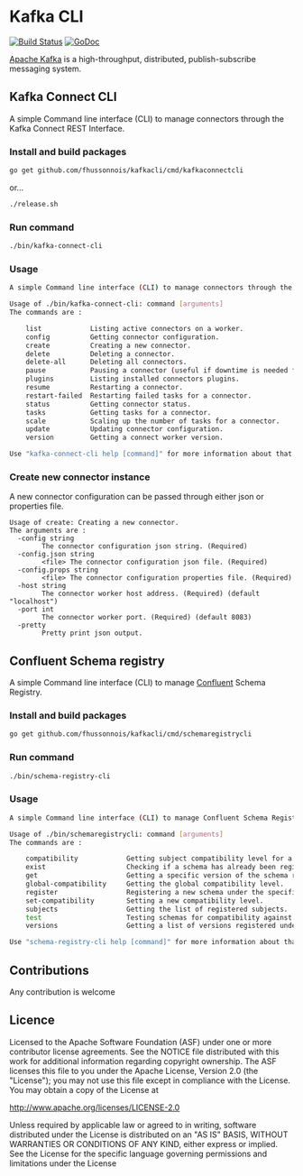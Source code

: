 Kafka CLI
=============================================================

[![Build Status](https://travis-ci.org/fhussonnois/kafkacli.svg?branch=master)](https://travis-ci.org/fhussonnois/kafkacli)
[![GoDoc](https://img.shields.io/badge/docs-GoDoc-blue.svg)](https://godoc.org/github.com/fhussonnois/kafkacli)

[Apache Kafka](http://kafka.apache.org/) is a high-throughput, distributed, publish-subscribe messaging system.

## Kafka Connect CLI

A simple Command line interface (CLI) to manage connectors through the Kafka Connect REST Interface.

### Install and build packages
```bash
go get github.com/fhussonnois/kafkacli/cmd/kafkaconnectcli
```

or...

```bash
./release.sh
```

### Run command
```bash
./bin/kafka-connect-cli
```

### Usage

```bash
A simple Command line interface (CLI) to manage connectors through the Kafka Connect REST Interface.

Usage of ./bin/kafka-connect-cli: command [arguments] 
The commands are : 

    list            Listing active connectors on a worker.
    config          Getting connector configuration.
    create          Creating a new connector.
    delete          Deleting a connector.
    delete-all      Deleting all connectors.
    pause           Pausing a connector (useful if downtime is needed for the system the connector interacts with).
    plugins         Listing installed connectors plugins.
    resume          Restarting a connector.
    restart-failed  Restarting failed tasks for a connector.
    status          Getting connector status.
    tasks           Getting tasks for a connector.
    scale           Scaling up the number of tasks for a connector.
    update          Updating connector configuration.
    version         Getting a connect worker version.

Use "kafka-connect-cli help [command]" for more information about that command.

```

### Create new connector instance

A new connector configuration can be passed through either json or properties file.

```
Usage of create: Creating a new connector.
The arguments are :
  -config string
    	The connector configuration json string. (Required)
  -config.json string
    	<file> The connector configuration json file. (Required)
  -config.props string
    	<file> The connector configuration properties file. (Required)
  -host string
    	The connector worker host address. (Required) (default "localhost")
  -port int
    	The connector worker port. (Required) (default 8083)
  -pretty
    	Pretty print json output.
```

## Confluent Schema registry

A simple Command line interface (CLI) to manage [Confluent](http://docs.confluent.io/current/schema-registry/docs/api.html) Schema Registry.

### Install and build packages
```bash
go get github.com/fhussonnois/kafkacli/cmd/schemaregistrycli
```

### Run command
```bash
./bin/schema-registry-cli
```

### Usage

```bash
A simple Command line interface (CLI) to manage Confluent Schema Registry.

Usage of ./bin/schemaregistrycli: command [arguments] 
The commands are : 

	compatibility            Getting subject compatibility level for a subject.
	exist                    Checking if a schema has already been registered under the specified subject
	get                      Getting a specific version of the schema registered under this subject
	global-compatibility     Getting the global compatibility level.
	register                 Registering a new schema under the specified subject.
	set-compatibility        Setting a new compatibility level.
	subjects                 Getting the list of registered subjects.
	test                     Testing schemas for compatibility against specific versions of a subject’s schema.
	versions                 Getting a list of versions registered under the specified subject.

Use "schema-registry-cli help [command]" for more information about that command.
```

## Contributions
Any contribution is welcome

## Licence
Licensed to the Apache Software Foundation (ASF) under one or more contributor license agreements. See the NOTICE file distributed with this work for additional information regarding copyright ownership. The ASF licenses this file to you under the Apache License, Version 2.0 (the "License"); you may not use this file except in compliance with the License. You may obtain a copy of the License at

http://www.apache.org/licenses/LICENSE-2.0

Unless required by applicable law or agreed to in writing, software distributed under the License is distributed on an "AS IS" BASIS, WITHOUT WARRANTIES OR CONDITIONS OF ANY KIND, either express or implied. See the License for the specific language governing permissions and limitations under the License